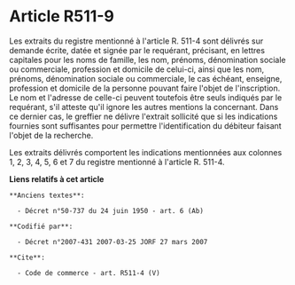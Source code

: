 # Article R511-9

Les extraits du registre mentionné à l'article R. 511-4 sont délivrés sur demande écrite, datée et signée par le requérant,
précisant, en lettres capitales pour les noms de famille, les nom, prénoms, dénomination sociale ou commerciale, profession
et domicile de celui-ci, ainsi que les nom, prénoms, dénomination sociale ou commerciale, le cas échéant, enseigne,
profession et domicile de la personne pouvant faire l'objet de l'inscription. Le nom et l'adresse de celle-ci peuvent
toutefois être seuls indiqués par le requérant, s'il atteste qu'il ignore les autres mentions la concernant. Dans ce dernier
cas, le greffier ne délivre l'extrait sollicité que si les indications fournies sont suffisantes pour permettre
l'identification du débiteur faisant l'objet de la recherche.

Les extraits délivrés comportent les indications mentionnées aux colonnes 1, 2, 3, 4, 5, 6 et 7 du registre mentionné à
l'article R. 511-4.

**Liens relatifs à cet article**

	**Anciens textes**:

	  - Décret n°50-737 du 24 juin 1950 - art. 6 (Ab)

	**Codifié par**:

	  - Décret n°2007-431 2007-03-25 JORF 27 mars 2007

	**Cite**:

	  - Code de commerce - art. R511-4 (V)
